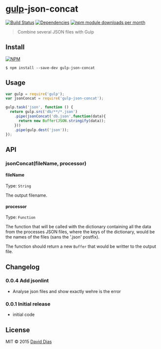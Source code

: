 # [gulp](https://gulpjs.com)-json-concat
[![Build Status](https://travis-ci.org/daviddiasfront/gulp-json-concat.svg?branch=master)](https://travis-ci.org/daviddiasfront/gulp-json-concat)
[![Dependencies](https://david-dm.org/daviddiasfront/gulp-json-concat.png)](https://david-dm.org/daviddiasfront/gulp-json-concat)
[![npm module downloads per month](http://img.shields.io/npm/dm/gulp-json-concat.svg)](https://www.npmjs.org/package/gulp-json-concat)

> Combine several JSON files with Gulp

## Install

[![NPM](https://nodei.co/npm/gulp-json-concat.png?compact=true)](https://www.npmjs.org/package/gulp-json-concat)

```shell
$ npm install --save-dev gulp-json-concat
```

## Usage

```js
var gulp = require('gulp');
var jsonConcat = require('gulp-json-concat');

gulp.task('json', function () {
  return gulp.src('db/**/*.json')
    .pipe(jsonConcat('db.json',function(data){
      return new Buffer(JSON.stringify(data));
    }))
    .pipe(gulp.dest('json'));
});
```

## API

### jsonConcat(fileName, processor)

#### fileName
Type: `String`

The output filename.

#### processor
Type: `Function`

The function that will be called with the dictionary containing all the data from the processes JSON files, where the keys of the dictionary, would be the names of the files (sans the '.json' postfix).

The function should return a new `Buffer` that would be writter to the output file.

## Changelog

### 0.0.4 Add jsonlint
* Analyse json files and show exactly wehre is the error
### 0.0.1 Initial release
* initial code

## License

MIT © 2015 [David Dias](http://www.david-dias.com)
